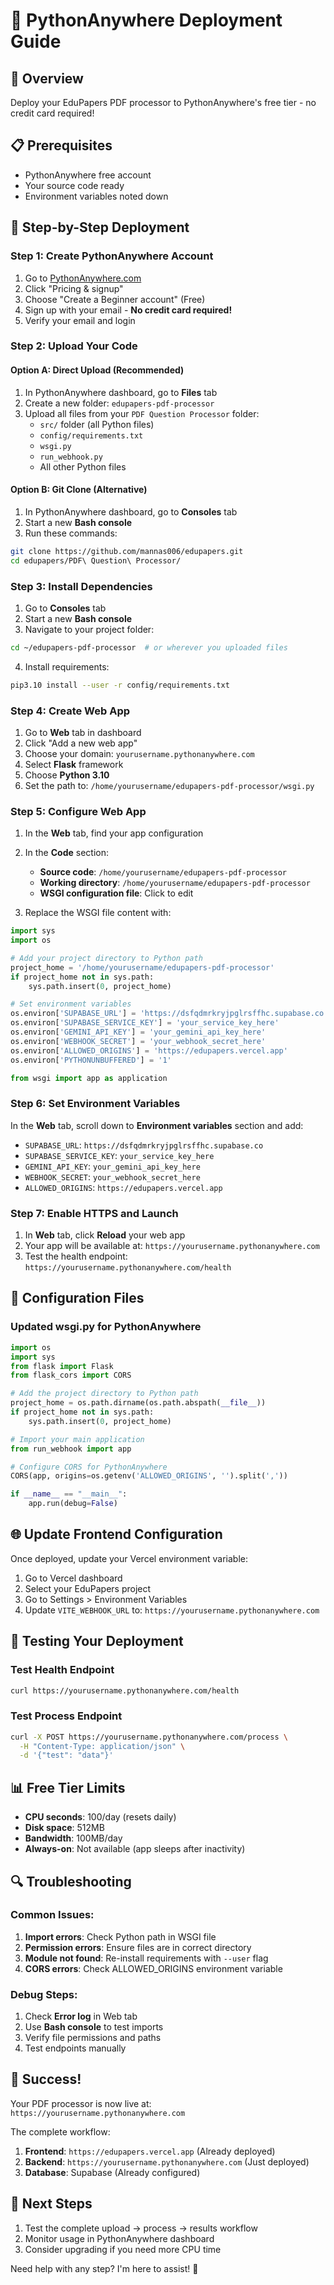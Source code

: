 # 🐍 PythonAnywhere Deployment Guide

## 🎯 Overview
Deploy your EduPapers PDF processor to PythonAnywhere's free tier - no credit card required!

## 📋 Prerequisites
- PythonAnywhere free account
- Your source code ready
- Environment variables noted down

## 🚀 Step-by-Step Deployment

### Step 1: Create PythonAnywhere Account
1. Go to [PythonAnywhere.com](https://www.pythonanywhere.com)
2. Click "Pricing & signup"
3. Choose "Create a Beginner account" (Free)
4. Sign up with your email - **No credit card required!**
5. Verify your email and login

### Step 2: Upload Your Code

#### Option A: Direct Upload (Recommended)
1. In PythonAnywhere dashboard, go to **Files** tab
2. Create a new folder: `edupapers-pdf-processor`
3. Upload all files from your `PDF Question Processor` folder:
   - `src/` folder (all Python files)
   - `config/requirements.txt`
   - `wsgi.py`
   - `run_webhook.py`
   - All other Python files

#### Option B: Git Clone (Alternative)
1. In PythonAnywhere dashboard, go to **Consoles** tab
2. Start a new **Bash console**
3. Run these commands:
```bash
git clone https://github.com/mannas006/edupapers.git
cd edupapers/PDF\ Question\ Processor/
```

### Step 3: Install Dependencies
1. Go to **Consoles** tab
2. Start a new **Bash console**
3. Navigate to your project folder:
```bash
cd ~/edupapers-pdf-processor  # or wherever you uploaded files
```
4. Install requirements:
```bash
pip3.10 install --user -r config/requirements.txt
```

### Step 4: Create Web App
1. Go to **Web** tab in dashboard
2. Click "Add a new web app"
3. Choose your domain: `yourusername.pythonanywhere.com`
4. Select **Flask** framework
5. Choose **Python 3.10**
6. Set the path to: `/home/yourusername/edupapers-pdf-processor/wsgi.py`

### Step 5: Configure Web App
1. In the **Web** tab, find your app configuration
2. In the **Code** section:
   - **Source code**: `/home/yourusername/edupapers-pdf-processor`
   - **Working directory**: `/home/yourusername/edupapers-pdf-processor`
   - **WSGI configuration file**: Click to edit

3. Replace the WSGI file content with:
```python
import sys
import os

# Add your project directory to Python path
project_home = '/home/yourusername/edupapers-pdf-processor'
if project_home not in sys.path:
    sys.path.insert(0, project_home)

# Set environment variables
os.environ['SUPABASE_URL'] = 'https://dsfqdmrkryjpglrsffhc.supabase.co'
os.environ['SUPABASE_SERVICE_KEY'] = 'your_service_key_here'
os.environ['GEMINI_API_KEY'] = 'your_gemini_api_key_here'
os.environ['WEBHOOK_SECRET'] = 'your_webhook_secret_here'
os.environ['ALLOWED_ORIGINS'] = 'https://edupapers.vercel.app'
os.environ['PYTHONUNBUFFERED'] = '1'

from wsgi import app as application
```

### Step 6: Set Environment Variables
In the **Web** tab, scroll down to **Environment variables** section and add:
- `SUPABASE_URL`: `https://dsfqdmrkryjpglrsffhc.supabase.co`
- `SUPABASE_SERVICE_KEY`: `your_service_key_here`
- `GEMINI_API_KEY`: `your_gemini_api_key_here`
- `WEBHOOK_SECRET`: `your_webhook_secret_here`
- `ALLOWED_ORIGINS`: `https://edupapers.vercel.app`

### Step 7: Enable HTTPS and Launch
1. In **Web** tab, click **Reload** your web app
2. Your app will be available at: `https://yourusername.pythonanywhere.com`
3. Test the health endpoint: `https://yourusername.pythonanywhere.com/health`

## 🔧 Configuration Files

### Updated wsgi.py for PythonAnywhere
```python
import os
import sys
from flask import Flask
from flask_cors import CORS

# Add the project directory to Python path
project_home = os.path.dirname(os.path.abspath(__file__))
if project_home not in sys.path:
    sys.path.insert(0, project_home)

# Import your main application
from run_webhook import app

# Configure CORS for PythonAnywhere
CORS(app, origins=os.getenv('ALLOWED_ORIGINS', '').split(','))

if __name__ == "__main__":
    app.run(debug=False)
```

## 🌐 Update Frontend Configuration

Once deployed, update your Vercel environment variable:
1. Go to Vercel dashboard
2. Select your EduPapers project
3. Go to Settings > Environment Variables
4. Update `VITE_WEBHOOK_URL` to: `https://yourusername.pythonanywhere.com`

## 🧪 Testing Your Deployment

### Test Health Endpoint
```bash
curl https://yourusername.pythonanywhere.com/health
```

### Test Process Endpoint
```bash
curl -X POST https://yourusername.pythonanywhere.com/process \
  -H "Content-Type: application/json" \
  -d '{"test": "data"}'
```

## 📊 Free Tier Limits
- **CPU seconds**: 100/day (resets daily)
- **Disk space**: 512MB
- **Bandwidth**: 100MB/day
- **Always-on**: Not available (app sleeps after inactivity)

## 🔍 Troubleshooting

### Common Issues:
1. **Import errors**: Check Python path in WSGI file
2. **Permission errors**: Ensure files are in correct directory
3. **Module not found**: Re-install requirements with `--user` flag
4. **CORS errors**: Check ALLOWED_ORIGINS environment variable

### Debug Steps:
1. Check **Error log** in Web tab
2. Use **Bash console** to test imports
3. Verify file permissions and paths
4. Test endpoints manually

## 🎉 Success!
Your PDF processor is now live at: `https://yourusername.pythonanywhere.com`

The complete workflow:
1. **Frontend**: `https://edupapers.vercel.app` (Already deployed)
2. **Backend**: `https://yourusername.pythonanywhere.com` (Just deployed)
3. **Database**: Supabase (Already configured)

## 🔄 Next Steps
1. Test the complete upload → process → results workflow
2. Monitor usage in PythonAnywhere dashboard
3. Consider upgrading if you need more CPU time

Need help with any step? I'm here to assist! 🚀
